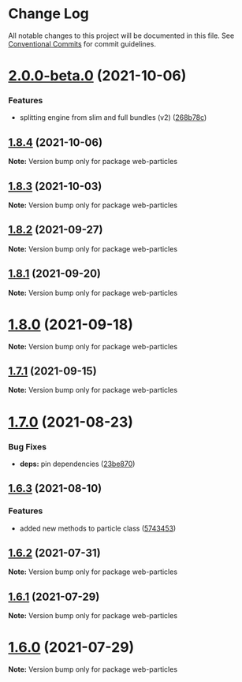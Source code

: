 # Change Log

All notable changes to this project will be documented in this file.
See [Conventional Commits](https://conventionalcommits.org) for commit guidelines.

# [2.0.0-beta.0](https://github.com/matteobruni/tsparticles/compare/web-particles@1.8.3...web-particles@2.0.0-beta.0) (2021-10-06)


### Features

* splitting engine from slim and full bundles (v2) ([268b78c](https://github.com/matteobruni/tsparticles/commit/268b78c12d6c54069893d27643cfe7a30f3be777))
## [1.8.4](https://github.com/matteobruni/tsparticles/compare/web-particles@1.8.3...web-particles@1.8.4) (2021-10-06)

**Note:** Version bump only for package web-particles





## [1.8.3](https://github.com/matteobruni/tsparticles/compare/web-particles@1.8.2...web-particles@1.8.3) (2021-10-03)

**Note:** Version bump only for package web-particles





## [1.8.2](https://github.com/matteobruni/tsparticles/compare/web-particles@1.8.1...web-particles@1.8.2) (2021-09-27)

**Note:** Version bump only for package web-particles





## [1.8.1](https://github.com/matteobruni/tsparticles/compare/web-particles@1.8.0...web-particles@1.8.1) (2021-09-20)

**Note:** Version bump only for package web-particles





# [1.8.0](https://github.com/matteobruni/tsparticles/compare/web-particles@1.7.1...web-particles@1.8.0) (2021-09-18)

**Note:** Version bump only for package web-particles





## [1.7.1](https://github.com/matteobruni/tsparticles/compare/web-particles@1.7.0...web-particles@1.7.1) (2021-09-15)

**Note:** Version bump only for package web-particles





# [1.7.0](https://github.com/matteobruni/tsparticles/compare/web-particles@1.6.3...web-particles@1.7.0) (2021-08-23)


### Bug Fixes

* **deps:** pin dependencies ([23be870](https://github.com/matteobruni/tsparticles/commit/23be8708d698e1e37a18f2ed292cbccffb0f1e47))





## [1.6.3](https://github.com/matteobruni/tsparticles/compare/web-particles@1.6.2...web-particles@1.6.3) (2021-08-10)


### Features

* added new methods to particle class ([5743453](https://github.com/matteobruni/tsparticles/commit/5743453906001569f262888aa54539ad4e1463ac))





## [1.6.2](https://github.com/matteobruni/tsparticles/compare/web-particles@1.6.1...web-particles@1.6.2) (2021-07-31)

**Note:** Version bump only for package web-particles





## [1.6.1](https://github.com/matteobruni/tsparticles/compare/web-particles@1.6.0...web-particles@1.6.1) (2021-07-29)

**Note:** Version bump only for package web-particles





# [1.6.0](https://github.com/matteobruni/tsparticles/compare/web-particles@1.5.0...web-particles@1.6.0) (2021-07-29)

**Note:** Version bump only for package web-particles
